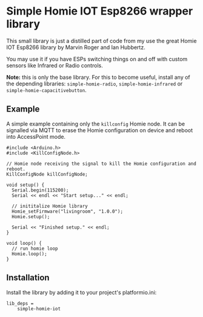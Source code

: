 # Simple Homie IOT Esp8266 wrapper library
This small library is just a distilled part of code from my use the great Homie IOT Esp8266 library by Marvin Roger and Ian Hubbertz.

You may use it if you have ESPs switching things on and off with custom sensors like Infrared or Radio controls. 

**Note:** this is only the base library. For this to become useful, install any of the depending libraries: `simple-homie-radio`, `simple-homie-infrared` or `simple-homie-capacitivebutton`.

## Example
A simple example containing only the `killconfig` Homie node. It can be signalled via MQTT to erase the Homie configuration on device and reboot into AccessPoint mode.

```
#include <Arduino.h>
#include <KillConfigNode.h>

// Homie node receiving the signal to kill the Homie configuration and reboot.
KillConfigNode killConfigNode;

void setup() {
  Serial.begin(115200);
  Serial << endl << "Start setup..." << endl;

  // inititalize Homie library
  Homie_setFirmware("livingroom", "1.0.0");
  Homie.setup();

  Serial << "Finished setup." << endl;
}

void loop() {
  // run homie loop
  Homie.loop();
}
```

## Installation
Install the library by adding it to your project's platformio.ini:

```
lib_deps =
    simple-homie-iot
```
